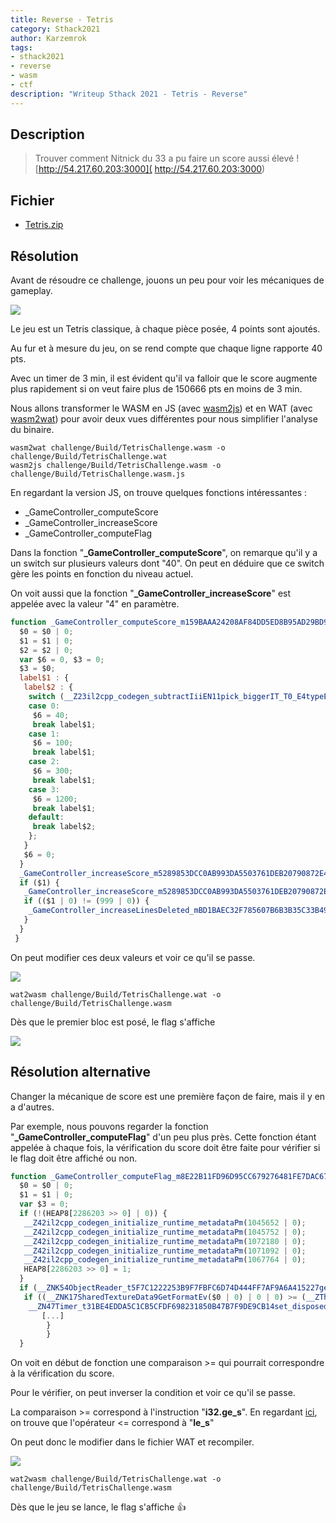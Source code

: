 ```yaml
---
title: Reverse - Tetris
category: Sthack2021
author: Karzemrok
tags:
- sthack2021
- reverse
- wasm
- ctf
description: "Writeup Sthack 2021 - Tetris - Reverse"
---
```


## Description

> Trouver comment Nitnick du 33 a pu faire un score aussi élevé !
> [http://54.217.60.203:3000]( http://54.217.60.203:3000)

## Fichier

- [Tetris.zip](https://github.com/ZenSecCTF/zensecctf.github.io/releases/download/Sthack2021-Files/Tetris.zip)

## Résolution

Avant de résoudre ce challenge, jouons un peu pour voir les mécaniques de gameplay. 

![]({{site.url}}/static/upload_f586c29b1673d2775794a96f7c432662.png)

Le jeu est un Tetris classique, à chaque pièce posée, 4 points sont ajoutés. 

Au fur et à mesure du jeu, on se rend compte que chaque ligne rapporte 40 pts.

Avec un timer de 3 min, il est évident qu'il va falloir que le score augmente plus rapidement si on veut faire plus de 150666 pts en moins de 3 min.

Nous allons transformer le WASM en JS (avec [wasm2js](https://github.com/WebAssembly/binaryen)) et en WAT (avec [wasm2wat](https://github.com/WebAssembly/wabt)) pour avoir deux vues différentes pour nous simplifier l'analyse du binaire.

```shell
wasm2wat challenge/Build/TetrisChallenge.wasm -o challenge/Build/TetrisChallenge.wat
wasm2js challenge/Build/TetrisChallenge.wasm -o challenge/Build/TetrisChallenge.wasm.js
```

En regardant la version JS, on trouve quelques fonctions intéressantes :

- _GameController_computeScore
- _GameController_increaseScore
- _GameController_computeFlag


Dans la fonction "**_GameController_computeScore**", on remarque qu'il y a un switch sur plusieurs valeurs dont "40". On peut en déduire que ce switch gère les points en fonction du niveau actuel.

On voit aussi que la fonction "**_GameController_increaseScore**" est appelée avec la valeur "4" en paramètre.

```javascript
function _GameController_computeScore_m159BAAA24208AF84DD5ED8B95AD29BD9E6EEDB1F($0, $1, $2) {
  $0 = $0 | 0;
  $1 = $1 | 0;
  $2 = $2 | 0;
  var $6 = 0, $3 = 0;
  $3 = $0;
  label$1 : {
   label$2 : {
    switch (__Z23il2cpp_codegen_subtractIiiEN11pick_biggerIT_T0_E4typeES1_S2_($1 | 0, 1 | 0) | 0 | 0) {
    case 0:
     $6 = 40;
     break label$1;
    case 1:
     $6 = 100;
     break label$1;
    case 2:
     $6 = 300;
     break label$1;
    case 3:
     $6 = 1200;
     break label$1;
    default:
     break label$2;
    };
   }
   $6 = 0;
  }
  _GameController_increaseScore_m5289853DCC0AB993DA5503761DEB20790872E41C($3 | 0, __Z23il2cpp_codegen_multiplyIiiEN11pick_biggerIT_T0_E4typeES1_S2_($6 | 0, __Z18il2cpp_codegen_addIiiEN11pick_biggerIT_T0_E4typeES1_S2_(0 | 0, 1 | 0) | 0 | 0) | 0 | 0, 0 | 0);
  if ($1) {
   _GameController_increaseScore_m5289853DCC0AB993DA5503761DEB20790872E41C($0 | 0, 4 | 0, 0 | 0);
   if (($1 | 0) != (999 | 0)) {
    _GameController_increaseLinesDeleted_mBD1BAEC32F785607B6B3B35C33B4965690E572AA($0 | 0, $1 | 0, 0 | 0)
   }
  }
 }
```

On peut modifier ces deux valeurs et voir ce qu'il se passe.

![]({{site.url}}/static/upload_68926fbb49a11c59731c143df530725c.png)


```shell
wat2wasm challenge/Build/TetrisChallenge.wat -o challenge/Build/TetrisChallenge.wasm
```

Dès que le premier bloc est posé, le flag s'affiche

![]({{site.url}}/static/upload_f79c2158ec6d958742ceb8550c65d350.png)

## Résolution alternative

Changer la mécanique de score est une première façon de faire, mais il y en a d'autres.

Par exemple, nous pouvons regarder la fonction "**_GameController_computeFlag**" d'un peu plus près. Cette fonction étant appelée à chaque fois, la vérification du score doit être faite pour vérifier si le flag doit être affiché ou non.

```javascript
function _GameController_computeFlag_m8E22B11FD96D95CC679276481FE7DAC672CFCB38($0, $1) {
  $0 = $0 | 0;
  $1 = $1 | 0;
  var $3 = 0;
  if (!(HEAP8[2286203 >> 0] | 0)) {
   __Z42il2cpp_codegen_initialize_runtime_metadataPm(1045652 | 0);
   __Z42il2cpp_codegen_initialize_runtime_metadataPm(1045752 | 0);
   __Z42il2cpp_codegen_initialize_runtime_metadataPm(1072180 | 0);
   __Z42il2cpp_codegen_initialize_runtime_metadataPm(1071092 | 0);
   __Z42il2cpp_codegen_initialize_runtime_metadataPm(1067764 | 0);
   HEAP8[2286203 >> 0] = 1;
  }
  if (__ZNK54ObjectReader_t5F7C1222253B9F7FBFC6D74D444FF7AF9A6A415227get_bFullDeserialization_17Ev($0 | 0) | 0) {
   if ((__ZNK17SharedTextureData9GetFormatEv($0 | 0) | 0 | 0) >= (__ZThn52_NK13MonoBehaviour9GetScriptEv($0 | 0) | 0 | 0)) {
    __ZN47Timer_t31BE4EDDA5C1CB5CFDF698231850B47B7F9DE9CB14set_disposed_7Eb($0 | 0, 1 | 0);
       [...]
        }
        }
  }
```

On voit en début de fonction une comparaison >= qui pourrait correspondre à la vérification du score.

Pour le vérifier, on peut inverser la condition et voir ce qu'il se passe.

La comparaison >= correspond à l'instruction "**i32.ge_s**". En regardant [ici](https://github.com/WebAssembly/design/blob/main/Semantics.md#32-bit-integer-operators), on trouve que l'opérateur <= correspond à "**le_s**"

On peut donc le modifier dans le fichier WAT et recompiler.

![]({{site.url}}/static/upload_7c020054cf6edba8d7a04e3cb72906e3.png)


```shell
wat2wasm challenge/Build/TetrisChallenge.wat -o challenge/Build/TetrisChallenge.wasm
```

Dès que le jeu se lance, le flag s'affiche :+1: 